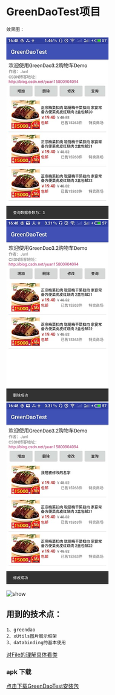 
# GreenDaoTest项目

    效果图：

![image](https://github.com/junlandroid/Android_Common_Module_Summary/raw/master/img/img1.png)
![image](https://github.com/junlandroid/Android_Common_Module_Summary/raw/master/img/img2.png)
![image](https://github.com/junlandroid/Android_Common_Module_Summary/raw/master/img/img3.png)

![show](https://github.com/junlandroid/Android_Common_Module_Summary/raw/master/showUI/greendao.gif)

## 用到的技术点：
    1、greendao
    2、xUtils图片展示框架
    3、databinding的基本使用
[对File的理解具体看类](https://github.com/junlandroid/Android_Common_Module_Summary/blob/master/greendaotest/src/main/java/com/hy/junl/greendaotest/help/GreenDaoContext.java)

### apk 下载
[点击下载GreenDaoTest安装包](http://fir.im/23uh)




